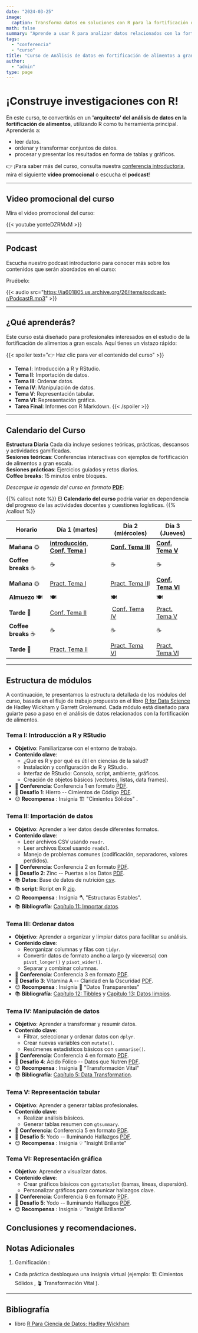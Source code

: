 ```yaml
---
date: "2024-03-25"
image:
  caption: Transforma datos en soluciones con R para la fortificación de alimentos
math: false
summary: "Aprende a usar R para analizar datos relacionados con la fortificación de alimentos. Este curso práctico te guiará desde los conceptos básicos hasta la generación de informes profesionales."
tags:
  - "conferencia"
  - "curso"
title: "Curso de Análisis de datos en fortificación de alimentos a gran escala con R. Una Introducción Práctica"
author: 
  - "admin"
type: page
---
```


# ¡Construye investigaciones con R!

En este curso, te convertirás en un **'arquitecto' del análisis de datos en la fortificación de alimentos**, utilizando R como tu herramienta principal. Aprenderás a:

-   leer datos.
-   ordenar y transformar conjuntos de datos.
-   procesar y presentar los resultados en forma de tablas y gráficos.

👉 ¡Para saber más del curso, consulta nuestra [conferencia introductoria](https://ia601803.us.archive.org/17/items/conf_0/conf_0.pdf), mira el siguiente **video promocional** o escucha el **podcast**!

------------------------------------------------------------------------

## Video promocional del curso

Mira el video promocional del curso:

{{< youtube ycnteDZRMxM >}}

------------------------------------------------------------------------

## Podcast

Escucha nuestro podcast introductorio para conocer más sobre los contenidos que serán abordados en el curso:

Pruébelo:

{{< audio src="https://ia601805.us.archive.org/26/items/podcast-r/PodcastR.mp3" >}}

------------------------------------------------------------------------

## ¿Qué aprenderás?

Este curso está diseñado para profesionales interesados en el estudio de la fortificación de alimentos a gran escala. Aquí tienes un vistazo rápido:

{{< spoiler text="👉 Haz clic para ver el contenido del curso" >}}
- **Tema I**: Introducción a R y RStudio.
- **Tema II**: Importación de datos.
- **Tema III**: Ordenar datos.
- **Tema IV**: Manipulación de datos.
- **Tema V**: Representación tabular.
- **Tema VI**: Representación gráfica.
- **Tarea Final**: Informes con R Markdown. 
{{< /spoiler >}}

------------------------------------------------------------------------

## Calendario del Curso

**Estructura Diaria** Cada día incluye sesiones teóricas, prácticas, descansos y actividades gamificadas.  
**Sesiones teóricas**: Conferencias interactivas con ejemplos de fortificación de alimentos a gran escala.  
**Sesiones prácticas**: Ejercicios guiados y retos diarios.  
**Coffee breaks**: 15 minutos entre bloques.

*Descargue la agenda del curso en formato* [**PDF**](/pdf/agenda.pdf):

{{% callout note %}} El **Calendario del curso** podría variar en dependencia del progreso de las actividades docentes y cuestiones logísticas. {{% /callout %}}

| Horario | Día 1 (martes) | Día 2 (miércoles) | Día 3 (Jueves) |
|------------------|-------------------|------------------|------------------|
| **Mañana** 🌞 | [**introducción**](/pdf/conf_0.pdf), [**Conf. Tema I**](/pdf/conf_1.pdf) | [**Conf. Tema III**](/pdf/conf_3.pdf) | [**Conf. Tema V**](/pdf/conf_5.pdf) |
| **Coffee breaks** ☕ | ☕ | ☕ | ☕ |
| **Mañana** 🌞 | [Pract. Tema I](/pdf/desaf_1.pdf) | [Pract. Tema II](/pdf/desaf_3.pdf)I | [**Conf. Tema VI**](/pdf/conf_6.pdf) |
| **Almuezo** 🍽️ | 🍽️ | 🍽️ | 🍽️ |
| **Tarde** 🌆 | [Conf. Tema II](/pdf/conf_2.pdf) | ️ [Conf. Tema IV](/pdf/conf_4.pdf) | ️[Pract. Tema V](/pdf/desaf_5.pdf) |
| **Coffee breaks** ☕ | ☕ | ☕ | ☕ |
| **Tarde** 🌆 | [Pract. Tema II](/pdf/desaf_2.pdf) | ️[Pract. Tema VI](/pdf/desaf_4.pdf) | ️[Pract. Tema VI](/pdf/desaf_6.pdf) |

------------------------------------------------------------------------

## Estructura de módulos

A continuación, te presentamos la estructura detallada de los módulos del curso, basada en el flujo de trabajo propuesto en el libro [R for Data Science](https://es.r4ds.hadley.nz/) de Hadley Wickham y Garrett Grolemund. Cada módulo está diseñado para guiarte paso a paso en el análisis de datos relacionados con la fortificación de alimentos.

### **Tema I: Introducción a R y RStudio**

-   **Objetivo**: Familiarizarse con el entorno de trabajo.
-   **Contenido clave**:
    -   ¿Qué es R y por qué es útil en ciencias de la salud?
    -   Instalación y configuración de R y RStudio.
    -   Interfaz de RStudio: Consola, script, ambiente, gráficos.
    -   Creación de objetos básicos (vectores, listas, data frames).
-   🚀 **Conferencia**: Conferencia 1 en formato [PDF](/pdf/conf_1.pdf).
-   🎉 **Desafío 1**: Hierro -- Cimientos de Código [PDF](/pdf/desaf_1.pdf).
-   😊 **Recompensa** : Insignia 🏗️ "Cimientos Sólidos" .

### **Tema II: Importación de datos**

-   **Objetivo**: Aprender a leer datos desde diferentes formatos.
-   **Contenido clave**:
    -   Leer archivos CSV usando `readr`.
    -   Leer archivos Excel usando `readxl`.
    -   Manejo de problemas comunes (codificación, separadores, valores perdidos).
-   🚀 **Conferencia**: Conferencia 2 en formato [PDF](/pdf/conf_2.pdf).
-   🎉 **Desafío 2**: Zinc -- Puertas a los Datos [PDF](/pdf/desaf_2.pdf).
-   📚 **Datos**: Base de datos de nutrición [csv](/csv/nutricion.csv).
-   📚 **script**: Rcript en R [zip](/r/fortificacion_temaII.zip).
-   😊 **Recompensa** : Insignia 🪓 "Estructuras Estables".
-   📚 **Bibliografía**: [Capítulo 11: Importar datos](https://es.r4ds.hadley.nz/11-import.html).

### **Tema III: Ordenar datos**

-   **Objetivo**: Aprender a organizar y limpiar datos para facilitar su análisis.
-   **Contenido clave**:
    -   Reorganizar columnas y filas con `tidyr`.
    -   Convertir datos de formato ancho a largo (y viceversa) con `pivot_longer()` y `pivot_wider()`.
    -   Separar y combinar columnas.
-   🚀 **Conferencia**: Conferencia 3 en formato [PDF](/pdf/conf_3.pdf).
-   🎉 **Desafío 3**: Vitamina A -- Claridad en la Oscuridad [PDF](/pdf/desaf_3.pdf).
-   😊 **Recompensa** : Insignia 🌟 "Datos Transparentes"
-   📚 **Bibliografía**: [Capítulo 12: Tibbles](https://es.r4ds.hadley.nz/tibbles.html) y [Capítulo 13: Datos limpios](https://es.r4ds.hadley.nz/datos-limpios.html).

### **Tema IV: Manipulación de datos**

-   **Objetivo**: Aprender a transformar y resumir datos.
-   **Contenido clave**:
    -   Filtrar, seleccionar y ordenar datos con `dplyr`.
    -   Crear nuevas variables con `mutate()`.
    -   Resúmenes estadísticos básicos con `summarise()`.
-   🚀 **Conferencia**: Conferencia 4 en formato [PDF](/pdf/conf_4.pdf).
-   🎉 **Desafío 4**: Ácido Fólico -- Datos que Nutren [PDF](/pdf/desaf_4.pdf).
-   😊 **Recompensa** : Insignia 🌱 "Transformación Vital"
-   📚 **Bibliografía**: [Capítulo 5: Data Transformation](https://es.r4ds.hadley.nz/transformacion.html).

### **Tema V: Representación tabular**

-   **Objetivo**: Aprender a generar tablas profesionales.
-   **Contenido clave**:
    -   Realizar análisis básicos.
    -   Generar tablas resumen con `gtsummary`.
-   🚀 **Conferencia**: Conferencia 5 en formato [PDF](/pdf/conf_5.pdf).
-   🎉 **Desafío 5**: Yodo -- Iluminando Hallazgos [PDF](/pdf/desaf_5.pdf).
-   😊 **Recompensa** : Insignia 💡 "Insight Brillante"

### **Tema VI: Representación gráfica**

-   **Objetivo**: Aprender a visualizar datos.
-   **Contenido clave**:
    -   Crear gráficos básicos con `ggstatsplot` (barras, líneas, dispersión).
    -   Personalizar gráficos para comunicar hallazgos clave.
-   🚀 **Conferencia**: Conferencia 6 en formato [PDF](/pdf/conf_6.pdf).
-   🎉 **Desafío 5**: Yodo -- Iluminando Hallazgos [PDF](/pdf/desaf_6.pdf).
-   😊 **Recompensa** : Insignia 💡 "Insight Brillante"

## Conclusiones y recomendaciones.

## Notas Adicionales

1.  Gamificación :

-   Cada práctica desbloquea una insignia virtual (ejemplo: 🏗️ Cimientos Sólidos , 🪴 Transformación Vital ).

------------------------------------------------------------------------

## Bibliografía

-   libro [R Para Ciencia de Datos: Hadley Wickham](https://es.r4ds.hadley.nz/)
